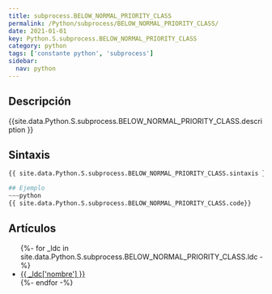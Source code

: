 ```yaml
---
title: subprocess.BELOW_NORMAL_PRIORITY_CLASS
permalink: /Python/subprocess/BELOW_NORMAL_PRIORITY_CLASS/
date: 2021-01-01
key: Python.S.subprocess.BELOW_NORMAL_PRIORITY_CLASS
category: python
tags: ['constante python', 'subprocess']
sidebar: 
  nav: python
---
```


## Descripción
{{site.data.Python.S.subprocess.BELOW_NORMAL_PRIORITY_CLASS.description }}

## Sintaxis
~~~python
{{ site.data.Python.S.subprocess.BELOW_NORMAL_PRIORITY_CLASS.sintaxis }}~~~

## Ejemplo
~~~python
{{ site.data.Python.S.subprocess.BELOW_NORMAL_PRIORITY_CLASS.code}}
~~~

## Artículos
<ul>
{%- for _ldc in site.data.Python.S.subprocess.BELOW_NORMAL_PRIORITY_CLASS.ldc -%}
   <li>
       <a href="{{_ldc['url'] }}">{{ _ldc['nombre'] }}</a>
   </li>
{%- endfor -%}
</ul>
